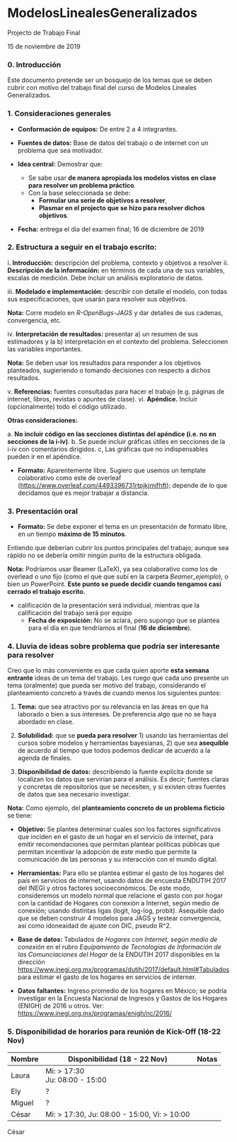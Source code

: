 # ModelosLinealesGeneralizados
Projecto de Trabajo Final

15 de noviembre de 2019

### 0. Introducción

Este documento pretende ser un bosquejo de los temas que se deben cubrir con motivo del trabajo final del curso de Modelos Lineales Generalizados.

### 1. Consideraciones generales

* **Conformación de equipos:**  De entre 2 a 4 integrantes.
	
* **Fuentes de datos:** Base de datos del trabajo o de internet con un problema que sea motivador.
	
* **Idea central:** Demostrar que:
	* Se sabe usar **de manera apropiada los modelos vistos en clase para resolver un problema práctico**.
	* Con la base seleccionada se debe:
		* **Formular una serie de objetivos a resolver**,
		* **Plasmar en el projecto que se hizo para resolver dichos objetivos**.
		
* **Fecha:** entrega el día del  examen final; 16 de diciembre de 2019
	
### 2. Estructura a seguir en el trabajo escrito:


i. **Introducción:** descripción del problema, contexto y objetivos a resolver
ii. **Descripción de la información:** en términos de cada una de sus variables, escalas de medición. Debe incluir un análisis exploratorio de datos.

iii. **Modelado e implementación:** describir con detalle el modelo, con todas sus especificaciones, que usarán para resolver sus objetivos. 

**Nota:** Corre modelo en *R-OpenBugs-JAGS* y dar detalles de sus cadenas, convergencia, etc.

iv. **Interpretación de resultados:** presentar a) un resumen de sus estimadores y la b) interpretación en el contexto del problema. Seleccionen las variables importantes. 

**Nota:** Se deben usar los resultados para responder a los objetivos planteados, sugieriendo o tomando decisiones con respecto a dichos resultados.

v. **Referencias:** fuentes consultadas para hacer el trabajo (e.g. páginas de internet, libros, revistas o apuntes de clase).
vi. **Apéndice.** Incluir (opcionalmente) todo el código utilizado. 

**Otras consideraciones:**

a. **No incluir código en las secciones distintas del apéndice (i.e. no en secciones de la i-iv)**.
b. Se puede incluir gráficas útiles  en secciones de la i-iv con comentarios dirigidos. 
c, Las gráficas que no indispensables pueden ir en el apéndice.


* **Formato:** Aparentemente libre. Sugiero que usemos un template colaborativo como este de overleaf (https://www.overleaf.com/4493396731rtpjkjmjfhft); depende de lo que decidamos que es mejor trabajar a distancia.

### 3. Presentación oral

* **Formato:** Se debe exponer el tema en un presentación de formato libre, en un tiempo **máximo de 15 minutos**.

Entiendo que deberían cubrir los puntos principales del trabajo; aunque sea rápido no se debería omitir ningún punto de la estructura obligada.

**Nota:** Podríamos usar Beamer (LaTeX), ya sea colaborativo como los de overlead o uno fijo (como el que que subí en la carpeta *Beamer\_ejemplo*), o bien un PowerPoint. **Este punto se puede decidir cuando tengamos casi cerrado el trabajo escrito.**


* calificación de la presentación será individual, mientras que la calificación del trabajo será por equipo
	*  **Fecha de exposición:**  No se aclara, pero supongo que se plantea para el día en que tendríamos el final (**16 de diciembre**).

### 4. Lluvia de ideas sobre problema que podría ser interesante para resolver

Creo que lo más conveniente es que cada quien aporte **esta semana entrante** ideas de un tema del trabajo. Les ruego que cada uno presente un tema (oralmente) que pueda ser motivo del trabajo, considerando el planteamiento concreto a través de cuando menos los siguientes puntos:

1. **Tema:** que sea atractivo por su relevancia en las áreas en que ha laborado o bien a sus intereses. De preferencia algo que no se haya abordado en clase.

2. **Solubilidad:** que se **pueda para resolver** 1) usando las herramientas del cursos sobre modelos y herramientas bayesianas, 2) que sea **asequible** de acuerdo al tiempo que todos podemos dedicar de acuerdo a la agenda de finales.

3. **Disponibilidad de datos:** describiendo la fuente explícita donde se localizan los datos que servirían para el análisis. Es decir; fuentes claras y concretas de repositorios que se necesiten, y si existen otras fuentes de datos que sea necesario investigar.

**Nota:** Como ejemplo, del **planteamiento concreto de un problema ficticio** se tiene:

* **Objetivo:**  Se plantea determinar cuales son los factores significativos que inciden en el gasto de un hogar en el servicio de internet, para emitir recomendaciones que permitan plantear políticas públicas que permitan incentivar la adopción de este medio que permite la comunicación de las personas y su interacción con el mundo digital. 

* **Herramientas:** Para ello se plantea estimar el gasto de los hogares del país en servicios de internet, usando datos de encuesta ENDUTIH 2017 del INEGI y otros factores socioeconómicos. De este modo, consideremos un modelo normal que relacione el gasto con por hogar con la cantidad de Hogares con conexión a Internet, según medio de conexión; usando distintas ligas (logit, log-log, probit). Asequible dado que se deben construir 4 modelos para JAGS y testear convergencia, asi como idoneaidad de ajuste con DIC, pseudo R^2.

* **Base de datos:** Tabulados de *Hogares con Internet, según medio de conexión* en el rubro *Equipamiento de Tecnologías de Información de las Comunciaciones del Hogar* de la ENDUTIH 2017 disponibles en la dirección https://www.inegi.org.mx/programas/dutih/2017/default.html#Tabulados para estimar el gasto de los hogares en servicios de interner.

* **Datos faltantes:** Ingreso promedio de los hogares en México; se podría investigar en la Encuesta Nacional de Ingresos y Gastos de los Hogares (ENIGH) de 2016 u otros. Ver: https://www.inegi.org.mx/programas/enigh/nc/2016/

### 5. Disponibilidad de horarios para reunión de Kick-Off (18-22 Nov)

| Nombre | Disponibilidad (18 - 22 Nov)                 | Notas |
|--------|----------------------------------------------|-------|
| Laura  | Mi: > 17:30<br>Ju: 08:00 - 15:00             |       |
| Ely    | ?                                            |       |
| Miguel | ?                                            |       |
| César  | Mi: > 17:30, Ju: 08:00 - 15:00, Vi: > 10:00  |       |



César
